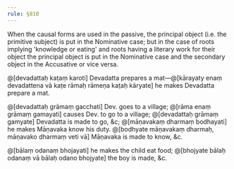 ```yaml
---
rule: §810
---
```


When the causal forms are used in the passive, the principal object (i.e. the primitive subject) is put in the Nominative case; but in the case of roots implying 'knowledge or eating' and roots having a literary work for their object the principal object is put in the Nominative case and the secondary object in the Accusative or vice versa. 

@[devadattaḥ kaṭaṃ karoti] Devadatta prepares a mat—@[kārayaty enaṃ devadattena vā kaṭe rāmaḥ rāmeṇa kaṭaḥ kāryate] he makes Devadatta prepare a mat. 

@[devadattaḥ grāmaṃ gacchati] Dev. goes to a village; @[rāma enaṃ grāmaṃ gamayati] causes Dev. to go to a village; @[devadattaḥ grāmaṃ gamyate] Devadatta is made to go, &c; @[māṇavakaṃ dharmaṃ bodhayati] he makes Māṇavaka know his duty. @[bodhyate māṇavakaṃ dharmaḥ, māṇavako dharmaṃ veti vā] Māṇavaka is made to know, &c. 

@[bālaṃ odanaṃ bhojayati] he makes the child eat food; @[bhojyate bālaḥ odanaṃ vā bālaḥ odano bhojyate] the boy is made, &c.